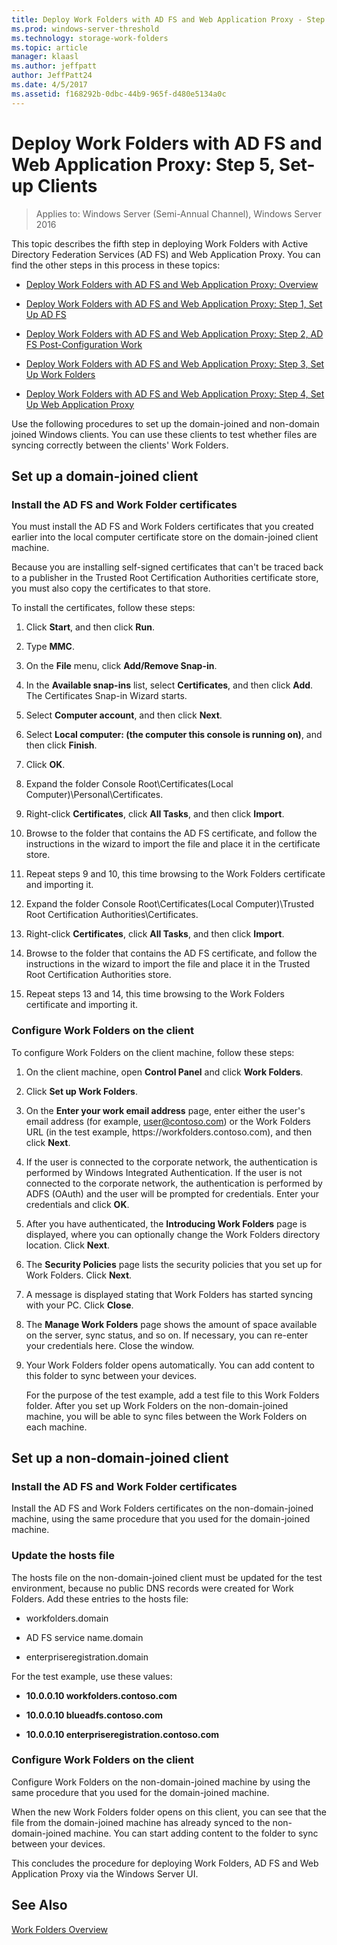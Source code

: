 ```yaml
---
title: Deploy Work Folders with AD FS and Web Application Proxy - Step 5, Set Up Clients
ms.prod: windows-server-threshold
ms.technology: storage-work-folders
ms.topic: article
manager: klaasl
ms.author: jeffpatt
author: JeffPatt24
ms.date: 4/5/2017
ms.assetid: f168292b-0dbc-44b9-965f-d480e5134a0c
---
```

# Deploy Work Folders with AD FS and Web Application Proxy: Step 5, Set-up Clients

>Applies to: Windows Server (Semi-Annual Channel), Windows Server 2016

This topic describes the fifth step in deploying Work Folders with Active Directory Federation Services (AD FS) and Web Application Proxy. You can find the other steps in this process in these topics:  
  
-   [Deploy Work Folders with AD FS and Web Application Proxy: Overview](deploy-work-folders-adfs-overview.md)  
  
-   [Deploy Work Folders with AD FS and Web Application Proxy: Step 1, Set Up AD FS](deploy-work-folders-adfs-step1.md)  
  
-   [Deploy Work Folders with AD FS and Web Application Proxy: Step 2, AD FS Post-Configuration Work](deploy-work-folders-adfs-step2.md)  
  
-   [Deploy Work Folders with AD FS and Web Application Proxy: Step 3, Set Up Work Folders](deploy-work-folders-adfs-step3.md)  
  
-   [Deploy Work Folders with AD FS and Web Application Proxy: Step 4, Set Up Web Application Proxy](deploy-work-folders-adfs-step4.md)  
  
Use the following procedures to set up the domain-joined and non-domain joined Windows clients. You can use these clients to test whether files are syncing correctly between the clients' Work Folders.  
  
## Set up a domain-joined client  
  
### Install the AD FS and Work Folder certificates  
You must install the AD FS and Work Folders certificates that you created earlier into the local computer certificate store on the domain-joined client machine.  
  
Because you are installing self-signed certificates that can't be traced back to a publisher in the Trusted Root Certification Authorities certificate store, you must also copy the certificates to that store.  
  
To install the certificates, follow these steps:  
  
1.  Click **Start**, and then click **Run**.  
  
2.  Type **MMC**.  
  
3.  On the **File** menu, click **Add/Remove Snap-in**.  
  
4.  In the **Available snap-ins** list, select **Certificates**, and then click **Add**. The Certificates Snap\-in Wizard starts.  
  
5.  Select **Computer account**, and then click **Next**.  
  
6.  Select **Local computer: (the computer this console is running on)**, and then click **Finish**.  
  
7.  Click **OK**.  
  
8.  Expand the folder Console Root\Certificates\(Local Computer)\Personal\Certificates.  
  
9. Right-click **Certificates**, click **All Tasks**, and then click **Import**.  
  
10. Browse to the folder that contains the AD FS certificate, and follow the instructions in the wizard to import the file and place it in the certificate store.  
  
11. Repeat steps 9 and 10, this time browsing to the Work Folders certificate and importing it.  
  
12. Expand the folder Console Root\Certificates\(Local Computer)\Trusted Root Certification Authorities\Certificates.  
  
13. Right-click **Certificates**, click **All Tasks**, and then click **Import**.  
  
14. Browse to the folder that contains the AD FS certificate, and follow the instructions in the wizard to import the file and place it in the Trusted Root Certification Authorities store.  
  
15. Repeat steps 13 and 14, this time browsing to the Work Folders certificate and importing it.  
  
### Configure Work Folders on the client  
To configure Work Folders on the client machine, follow these steps:  
  
1. On the client machine, open **Control Panel** and click **Work Folders**.  
  
2. Click **Set up Work Folders**.  
  
3. On the **Enter your work email address** page, enter either the user's email address (for example, user@contoso.com) or the Work Folders URL (in the test example, https:\//workfolders.contoso.com), and then click **Next**.  
  
4. If the user is connected to the corporate network, the authentication is performed by Windows Integrated Authentication. If the user is not connected to the corporate network, the authentication is performed by ADFS (OAuth) and the user will be prompted for credentials. Enter your credentials and click **OK**.  
  
5. After you have authenticated, the **Introducing Work Folders** page is displayed, where you can optionally change the Work Folders directory location. Click **Next**.  
  
6. The **Security Policies** page lists the security policies that you set up for Work Folders. Click **Next**.  
  
7. A message is displayed stating that Work Folders has started syncing with your PC. Click **Close**.  
  
8. The **Manage Work Folders** page shows the amount of space available on the server, sync status, and so on. If necessary, you can re-enter your credentials here. Close the window.  
  
9. Your Work Folders folder opens automatically. You can add content to this folder to sync between your devices.  
  
    For the purpose of the test example, add a test file to this Work Folders folder. After you set up Work Folders on the non-domain-joined machine, you will be able to sync files between the Work Folders on each machine.  
  
## Set up a non-domain-joined client  
  
### Install the AD FS and Work Folder certificates  
Install the AD FS and Work Folders certificates on the non-domain-joined machine, using the same procedure that you used for the domain-joined machine.  
  
### Update the hosts file  
The hosts file on the non-domain-joined client must be updated for the test environment, because no public DNS records were created for Work Folders. Add these entries to the hosts file:  
  
-  workfolders.domain  
  
-  AD FS service name.domain  
  
-  enterpriseregistration.domain  
  
For the test example, use these values:  
  
-  **10.0.0.10 workfolders.contoso.com**  
  
-  **10.0.0.10 blueadfs.contoso.com**  
  
-  **10.0.0.10 enterpriseregistration.contoso.com**  
  
### Configure Work Folders on the client  
Configure Work Folders on the non-domain-joined machine by using the same procedure that you used for the domain-joined machine.  
  
When the new Work Folders folder opens on this client, you can see that the file from the domain-joined machine has already synced to the non-domain-joined machine. You can start adding content to the folder to sync between your devices.  
  
This concludes the procedure for deploying Work Folders, AD FS and Web Application Proxy via the Windows Server UI.  
  
## See Also  
[Work Folders Overview](Work-Folders-Overview.md)  
  


